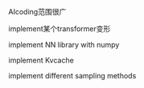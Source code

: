 AIcoding范围很广

implement某个transformer变形

implement NN library with numpy

implement Kvcache

implement different sampling methods
